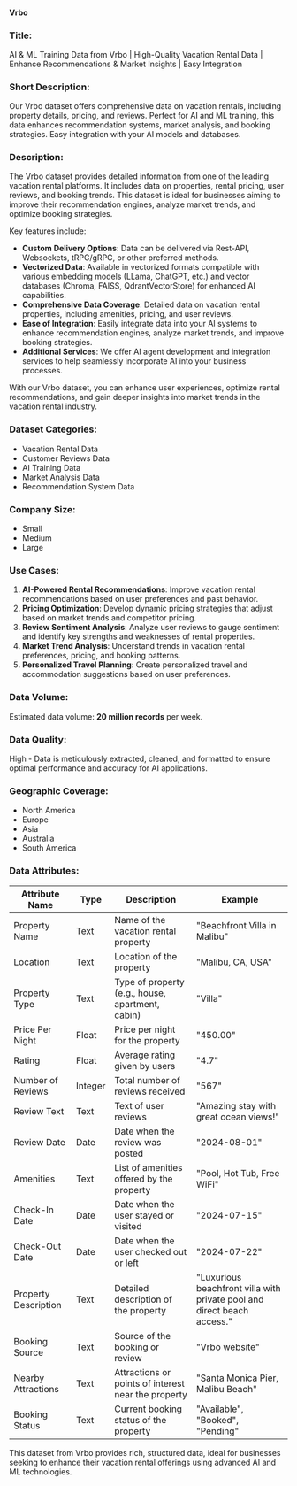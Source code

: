 #### Vrbo

### Title:
AI & ML Training Data from Vrbo | High-Quality Vacation Rental Data | Enhance Recommendations & Market Insights | Easy Integration

### Short Description:
Our Vrbo dataset offers comprehensive data on vacation rentals, including property details, pricing, and reviews. Perfect for AI and ML training, this data enhances recommendation systems, market analysis, and booking strategies. Easy integration with your AI models and databases.

### Description:
The Vrbo dataset provides detailed information from one of the leading vacation rental platforms. It includes data on properties, rental pricing, user reviews, and booking trends. This dataset is ideal for businesses aiming to improve their recommendation engines, analyze market trends, and optimize booking strategies.

Key features include:
- **Custom Delivery Options**: Data can be delivered via Rest-API, Websockets, tRPC/gRPC, or other preferred methods.
- **Vectorized Data**: Available in vectorized formats compatible with various embedding models (LLama, ChatGPT, etc.) and vector databases (Chroma, FAISS, QdrantVectorStore) for enhanced AI capabilities.
- **Comprehensive Data Coverage**: Detailed data on vacation rental properties, including amenities, pricing, and user reviews.
- **Ease of Integration**: Easily integrate data into your AI systems to enhance recommendation engines, analyze market trends, and improve booking strategies.
- **Additional Services**: We offer AI agent development and integration services to help seamlessly incorporate AI into your business processes.

With our Vrbo dataset, you can enhance user experiences, optimize rental recommendations, and gain deeper insights into market trends in the vacation rental industry.

### Dataset Categories:
- Vacation Rental Data
- Customer Reviews Data
- AI Training Data
- Market Analysis Data
- Recommendation System Data

### Company Size:
- Small
- Medium
- Large

### Use Cases:
1. **AI-Powered Rental Recommendations**: Improve vacation rental recommendations based on user preferences and past behavior.
2. **Pricing Optimization**: Develop dynamic pricing strategies that adjust based on market trends and competitor pricing.
3. **Review Sentiment Analysis**: Analyze user reviews to gauge sentiment and identify key strengths and weaknesses of rental properties.
4. **Market Trend Analysis**: Understand trends in vacation rental preferences, pricing, and booking patterns.
5. **Personalized Travel Planning**: Create personalized travel and accommodation suggestions based on user preferences.

### Data Volume:
Estimated data volume: **20 million records** per week.

### Data Quality:
High - Data is meticulously extracted, cleaned, and formatted to ensure optimal performance and accuracy for AI applications.

### Geographic Coverage:
- North America
- Europe
- Asia
- Australia
- South America

### Data Attributes:

| Attribute Name           | Type    | Description                                              | Example                                           |
|--------------------------|---------|----------------------------------------------------------|---------------------------------------------------|
| Property Name            | Text    | Name of the vacation rental property                     | "Beachfront Villa in Malibu"                     |
| Location                 | Text    | Location of the property                                | "Malibu, CA, USA"                                |
| Property Type            | Text    | Type of property (e.g., house, apartment, cabin)        | "Villa"                                          |
| Price Per Night          | Float   | Price per night for the property                         | "450.00"                                         |
| Rating                   | Float   | Average rating given by users                            | "4.7"                                             |
| Number of Reviews        | Integer | Total number of reviews received                         | "567"                                            |
| Review Text              | Text    | Text of user reviews                                     | "Amazing stay with great ocean views!"           |
| Review Date              | Date    | Date when the review was posted                          | "2024-08-01"                                     |
| Amenities                | Text    | List of amenities offered by the property                 | "Pool, Hot Tub, Free WiFi"                       |
| Check-In Date            | Date    | Date when the user stayed or visited                     | "2024-07-15"                                     |
| Check-Out Date           | Date    | Date when the user checked out or left                   | "2024-07-22"                                     |
| Property Description     | Text    | Detailed description of the property                     | "Luxurious beachfront villa with private pool and direct beach access." |
| Booking Source           | Text    | Source of the booking or review                           | "Vrbo website"                                  |
| Nearby Attractions       | Text    | Attractions or points of interest near the property      | "Santa Monica Pier, Malibu Beach"                |
| Booking Status           | Text    | Current booking status of the property                   | "Available", "Booked", "Pending"                 |

This dataset from Vrbo provides rich, structured data, ideal for businesses seeking to enhance their vacation rental offerings using advanced AI and ML technologies.